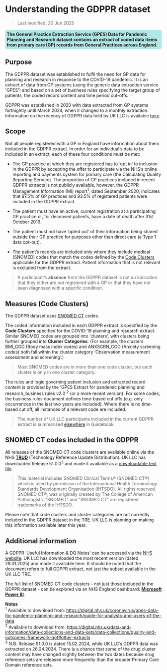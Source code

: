 # Understanding the GDPPR dataset
>Last modified: 20 Jun 2025
<div style="background-color: rgba(0, 178, 169, 0.3); padding: 5px; border-radius: 5px;"><strong>The General Practice Extraction Service (GPES) Data for Pandemic Planning and Research dataset contains an extract of coded data items from primary care (GP) records from General Practices across England.</strong></div>  


## Purpose  
The GDPPR dataset was established to fulfil the need for GP data for planning and research in response to the COVID-19 pandemic. It is an extract of data from GP systems (using the generic data extraction service 'GPES') and based on a set of business rules specifying the target group of patients, the coded record content and time period cut-offs.

GDPPR was established in 2020 with data extracted from GP systems fortnightly until March 2024, when it changed to a monthly extraction. Information on the recency of GDPPR data held by UK LLC is available [here](../GDPPR/GDPPR.ipynb).

## Scope  
Not all people registered with a GP in England have information about them included in the GDPPR extract. In order for an individual’s data to be included in an extract, each of these four conditions must be met:  
* The GP practice at which they are registered has to ‘opt in’ to inclusion in the GDPPR by accepting the offer to participate via the NHS’s online reporting and payments system for primary care (the Calculating Quality Reporting Service). The proportion of GP practices included in recent GDPPR extracts is not publicly available, however, the GDPPR Management Information (MI) report<sup>1</sup>, dated September 2020, indicates that 97.5% of GP practices and 93.5% of registered patients were included in the GDPPR extract.

* The patient must have an active, current registration at a participating GP practice or, for deceased patients, have a date of death after 31st October 2019.  

* The patient must not have ‘opted out’ of their information being shared outside their GP practice for purposes other than direct care (a Type 1 data opt-out). 

* The patient’s records are included only where they include medical (SNOMED) codes that match the codes defined by the [Code Clusters](#measures-code-clusters) applicable for the GDPPR extract. Patient information that is not relevant is excluded from the extract.  

>A participant’s **absence** from the GDPPR dataset is not an indication that they either are not registered with a GP or that they have not been diagnosed with a specific condition. 

## Measures (Code Clusters)  
The GDPPR dataset uses [SNOMED CT](../../Coding/coding_intro.md) codes. 

The coded information included in each GDPPR extract is specified by the **Code Clusters** specified for the COVID-19 planning and research extract. Similar SNOMED codes are grouped into 'clusters', with clusters being further grouped into **Cluster Categories**. (For example, the clusters BMI_COD (Body mass index codes) and ANXSCRN_COD (Anxiety screening codes) both fall within the cluster category ‘Observation measurement assessment and screening’.) 

>Most SNOMED codes are in more than one code cluster, but each cluster is only in one cluster category.

The rules and logic governing patient inclusion and extracted record content is provided by the 'GPES Extract for pandemic planning and research_business rules v2.0'<sup>2</sup> (or a more recent version). For some codes, the business rules document defines time-based cut offs (e.g. only occurrences in the last two years are included). Where there is no time-based cut off, all instances of a relevant code are included.

>The number of UK LLC participants included in the current GDPPR extract is summarised [elsewhere](../../Primary_care_datasets/GDPPR/GDPPR.ipynb) in Guidebook. 

## SNOMED CT codes included in the GDPPR  
All releases of the SNOMED CT code clusters are available online via the NHS [**TRUD**]([https://isd.digital.nhs.uk/trud/users/guest/filters/0/home) (Technology Reference Update Distribution). UK LLC has downloaded Release 51.0.0<sup>3</sup> and made it available as a [downloadable text file](https://apply.ukllc.ac.uk/apply/view_document/gdppr).  

>This material includes SNOMED Clinical Terms® (SNOMED CT®) which is used by permission of the International Health Terminology Standards Development Organisation (IHTSDO). All rights reserved. SNOMED CT®, was originally created by The College of American Pathologists. "SNOMED" and "SNOMED CT" are registered trademarks of the IHTSDO.      


Please note that code clusters and cluster categories are not currently included in the GDPPR dataset in the TRE. UK LLC is planning on making this information available later this year.  

## Additional information  
A GDPPR ‘Useful Information & DQ Notes’ can be accessed via the [NHS website](https://digital.nhs.uk/coronavirus/gpes-data-for-pandemic-planning-and-research/guide-for-analysts-and-users-of-the-data). UK LLC has downloaded the most recent version (dated 28.01.2025) and made it available here. It should be noted that the document refers to full GDPPR extract, not just the subset available in the UK LLC TRE.

The full list of SNOMED CT code clusters - not just those included in the GDPPR dataset - can be explored via an NHS England dashboard: [**Microsoft Power BI**](https://app.powerbi.com/view?r=eyJrIjoiMjY4OTRhNmUtZDdiMy00NzVhLTkzMmMtZmRhMzAyOWFkZjc4IiwidCI6IjM3YzM1NGIyLTg1YjAtNDdmNS1iMjIyLTA3YjQ4ZDc3NGVlMyJ9). 

**Notes**  
<sup>1</sup> Available to download from: https://digital.nhs.uk/coronavirus/gpes-data-for-pandemic-planning-and-research/guide-for-analysts-and-users-of-the-data  
<sup>2</sup> Available to download from: https://digital.nhs.uk/data-and-information/data-collections-and-data-sets/data-collections/quality-and-outcomes-framework-qof#other-extracts  
<sup>3</sup> N.B. Release 51.0.0 is dated 15.02.2024, while UK LLC’s GDPPR data was extracted on 26.04.2024. There is a chance that some of the drug cluster content may have changed slightly between the two dates because drug reference sets are released more frequently than the broader Primary Care Domain reference sets.